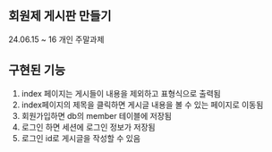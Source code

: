 회원제 게시판 만들기
----------------------------------
24.06.15 ~ 16
개인 주말과제

구현된 기능
---------------------------------
1. index 페이지는 게시들이 내용을 제외하고 표형식으로 출력됨
2. index페이지의 제목을 클릭하면 게시글 내용을 볼 수 있는 페이지로 이동됨
3. 회원가입하면 db의 member 테이블에 저장됨
4. 로그인 하면 세션에 로그인 정보가 저장됨
5. 로그인 id로 게시글을 작성할 수 있음 
